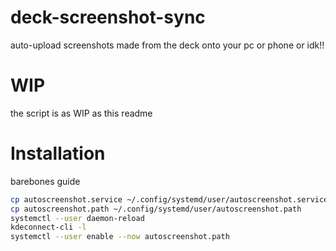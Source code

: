 # deck-screenshot-sync
auto-upload screenshots made from the deck onto your pc or phone or idk!!

# WIP
the script is as WIP as this readme

# Installation
barebones guide
```bash
cp autoscreenshot.service ~/.config/systemd/user/autoscreenshot.service
cp autoscreenshot.path ~/.config/systemd/user/autoscreenshot.path
systemctl --user daemon-reload
kdeconnect-cli -l
systemctl --user enable --now autoscreenshot.path
```
